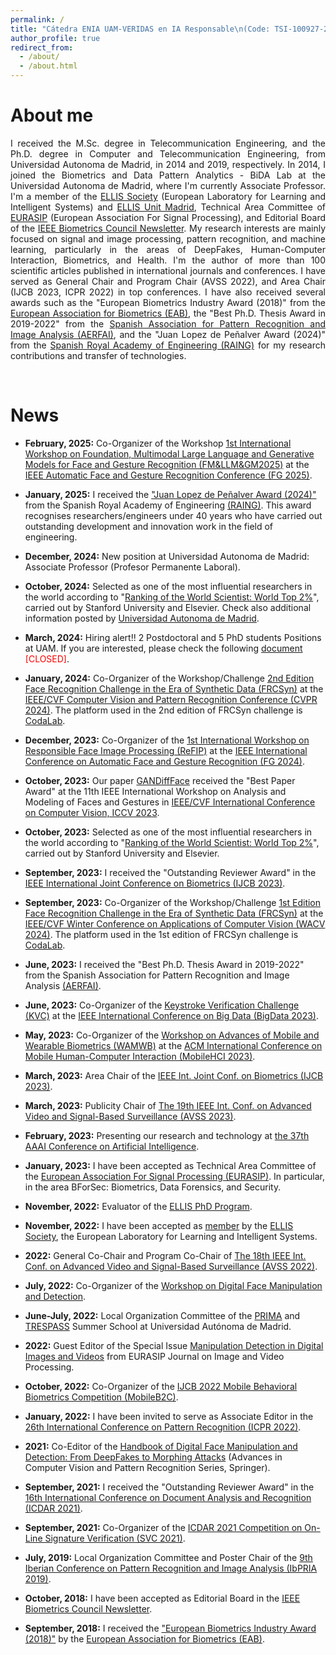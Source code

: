 ```yaml
---
permalink: /
title: "Cátedra ENIA UAM-VERIDAS en IA Responsable\n(Code: TSI-100927-2023-2)."
author_profile: true
redirect_from: 
  - /about/
  - /about.html
---
```




About me
======

<div style="text-align: justify">I received the M.Sc. degree in Telecommunication Engineering, and the Ph.D. degree in Computer and Telecommunication Engineering, from Universidad Autonoma de Madrid, in 2014 and 2019, respectively. In 2014, I joined the Biometrics and Data Pattern Analytics - BiDA Lab at the Universidad Autonoma de Madrid, where I'm currently Associate Professor. I'm a member of the <a href="https://ellis.eu/" target="_blank">ELLIS Society</a> (European Laboratory for Learning and Intelligent Systems) and <a href="https://ellismadrid.es/" target="_blank">ELLIS Unit Madrid</a>, Technical Area Committee of <a href="https://eurasip.org/" target="_blank">EURASIP</a> (European Association For Signal Processing), and Editorial Board of the <a href="http://ieee-biometrics.org/index.php/publications/newsletter" target="_blank">IEEE Biometrics Council Newsletter</a>. My research interests are mainly focused on signal and image processing, pattern recognition, and machine learning, particularly in the areas of DeepFakes, Human-Computer Interaction, Biometrics, and Health. I'm the author of more than 100 scientific articles published in international journals and conferences. I have served as General Chair and Program Chair (AVSS 2022), and Area Chair (IJCB 2023, ICPR 2022) in top conferences. I have also received several awards such as the "European Biometrics Industry Award (2018)" from the <a href="https://eab.org/" target="_blank">European Association for Biometrics (EAB)</a>, the "Best Ph.D. Thesis Award in 2019-2022" from the <a href="https://www.aerfai.org/" target="_blank">Spanish Association for Pattern Recognition and Image Analysis (AERFAI)</a>, and the "Juan Lopez de Peñalver Award (2024)" from the <a href="https://www.raing.es/" target="_blank">Spanish Royal Academy of Engineering (RAING)</a> for my research contributions and transfer of technologies. </div>   

&nbsp;

News 
======

- **February, 2025:** Co-Organizer of the Workshop [1st International Workshop on Foundation, Multimodal Large Language and Generative Models for Face and Gesture Recognition (FM&LLM&GM2025)](https://sites.google.com/view/fmllmgm-fg25) at the [IEEE Automatic Face and Gesture Recognition Conference (FG 2025)](https://fg2025.ieee-biometrics.org/).
  
- **January, 2025:** I received the ["Juan Lopez de Peñalver Award (2024)"](https://www.raing.es/comunicacion/actos/premios-y-distinciones/premios-jovenes-investigadores/premios-jovenes-investigadores-2024/) from the Spanish Royal Academy of Engineering [(RAING)](https://www.raing.es/). This award recognises researchers/engineers under 40 years who have carried out outstanding development and innovation work in the field of engineering.

- **December, 2024:** New position at Universidad Autonoma de Madrid: Associate Professor (Profesor Permanente Laboral).

- **October, 2024:** Selected as one of the most influential researchers in the world according to "[Ranking of the World Scientist: World Top 2%](https://elsevier.digitalcommonsdata.com/datasets/btchxktzyw/7)", carried out by Stanford University and Elsevier. Check also additional information posted by [Universidad Autonoma de Madrid](https://www.uam.es/uam/noticias/ranking-standford-2024).

- **March, 2024:** Hiring alert!! 2 Postdoctoral and 5 PhD students Positions at UAM. If you are interested, please check the following [document](https://drive.google.com/file/d/1YSMEr4_SseqDQCv5NpLPYv57BEG-Ql8z/view?usp=sharing) <font color='red'>[CLOSED]</font>.

- **January, 2024:** Co-Organizer of the Workshop/Challenge [2nd Edition Face Recognition Challenge in the Era of Synthetic Data (FRCSyn)](https://frcsyn.github.io/) at the [IEEE/CVF Computer Vision and Pattern Recognition Conference (CVPR 2024)](https://cvpr.thecvf.com/). The platform used in the 2nd edition of FRCSyn challenge is [CodaLab](https://codalab.lisn.upsaclay.fr/competitions/16970).

- **December, 2023:** Co-Organizer of the [1st International Workshop on Responsible Face Image Processing (ReFIP)](https://responsiblefaceimageprocessing.github.io/fg2024/) at the [IEEE International Conference on Automatic Face and Gesture Recognition (FG 2024)](https://fg2024.ieee-biometrics.org/).

- **October, 2023:** Our paper [GANDiffFace](https://openaccess.thecvf.com/content/ICCV2023W/AMFG/html/Melzi_GANDiffFace_Controllable_Generation_of_Synthetic_Datasets_for_Face_Recognition_with_ICCVW_2023_paper.html) received the "Best Paper Award" at the 11th IEEE International Workshop on Analysis and Modeling of Faces and Gestures in [IEEE/CVF International Conference on Computer Vision, ICCV 2023](https://iccv2023.thecvf.com/).

- **October, 2023:** Selected as one of the most influential researchers in the world according to "[Ranking of the World Scientist: World Top 2%](https://elsevier.digitalcommonsdata.com/datasets/btchxktzyw/6)", carried out by Stanford University and Elsevier. 

- **September, 2023:** I received the "Outstanding Reviewer Award" in the [IEEE International Joint Conference on Biometrics (IJCB 2023)](https://ijcb2023.ieee-biometrics.org/).
  
- **September, 2023:** Co-Organizer of the Workshop/Challenge [1st Edition Face Recognition Challenge in the Era of Synthetic Data (FRCSyn)](https://frcsyn.github.io/) at the [IEEE/CVF Winter Conference on Applications of Computer Vision (WACV 2024)](https://wacv2024.thecvf.com/). The platform used in the 1st edition of FRCSyn challenge is [CodaLab](https://codalab.lisn.upsaclay.fr/competitions/15485).

- **June, 2023:** I received the "Best Ph.D. Thesis Award in 2019-2022" from the Spanish Association for Pattern Recognition and Image Analysis [(AERFAI)](https://www.aerfai.org/).

- **June, 2023:** Co-Organizer of the [Keystroke Verification Challenge (KVC)](https://sites.google.com/view/bida-kvc/home) at the [IEEE International Conference on Big Data (BigData 2023)](http://bigdataieee.org/BigData2023/index.html).

- **May, 2023:** Co-Organizer of the [Workshop on Advances of Mobile and Wearable Biometrics (WAMWB)](https://sites.google.com/view/wamwb/home-page) at the [ACM International Conference on Mobile Human-Computer Interaction (MobileHCI 2023)](https://mobilehci.acm.org/2023/). 

- **March, 2023:** Area Chair of the [IEEE Int. Joint Conf. on Biometrics (IJCB 2023)](https://ijcb2023.ieee-biometrics.org/). 

- **March, 2023:** Publicity Chair of [The 19th IEEE Int. Conf. on Advanced Video and Signal-Based Surveillance (AVSS 2023)](https://www.avss2023.org/). 

- **February, 2023:** Presenting our research and technology at [the 37th AAAI Conference on Artificial Intelligence](https://aaai-23.aaai.org/). 

- **January, 2023:** I have been accepted as Technical Area Committee of the [European Association For Signal Processing (EURASIP)](https://eurasip.org/technical-area-committees/). In particular, in the area BForSec: Biometrics, Data Forensics, and Security.

- **November, 2022:** Evaluator of the [ELLIS PhD Program](https://ellis.eu/phd-postdoc).

- **November, 2022:** I have been accepted as [member](https://ellis.eu/members) by the [ELLIS Society](https://ellis.eu/), the European Laboratory for Learning and Intelligent Systems.

- **2022:** General Co-Chair and Program Co-Chair of [The 18th IEEE Int. Conf. on Advanced Video and Signal-Based Surveillance (AVSS 2022)](http://atvs.ii.uam.es/avss2022/index.html).

- **July, 2022:** Co-Organizer of the [Workshop on Digital Face Manipulation and Detection](https://eab.org/events/program/291?ts=1667666867447).

- **June-July, 2022:** Local Organization Committee of the [PRIMA](https://www.prima-itn.eu/) and [TRESPASS](https://www.trespass-etn.eu/) Summer School at Universidad Autónoma de Madrid. 

- **2022:** Guest Editor of the Special Issue [Manipulation Detection in Digital Images and Videos](https://jivp-eurasipjournals.springeropen.com/manipulation-detection-in-digital-images-and-videos) from EURASIP Journal on Image and Video Processing.

- **October, 2022:** Co-Organizer of the [IJCB 2022 Mobile Behavioral Biometrics Competition (MobileB2C)](https://sites.google.com/view/mobileb2c/). 

- **January, 2022:** I have been invited to serve as Associate Editor in the [26th International Conference on Pattern Recognition (ICPR 2022)](https://www.icpr2022.com/). 

- **2021:** Co-Editor of the [Handbook of Digital Face Manipulation and Detection: From DeepFakes to Morphing Attacks](https://link.springer.com/book/10.1007/978-3-030-87664-7) (Advances in Computer Vision and Pattern Recognition Series, Springer).

- **September, 2021:** I received the "Outstanding Reviewer Award" in the [16th International Conference on Document Analysis and Recognition (ICDAR 2021)](https://iapr.org/archives/icdar2021/index.html).

- **September, 2021:** Co-Organizer of the [ICDAR 2021 Competition on On-Line Signature Verification (SVC 2021)](https://sites.google.com/view/SVC2021/home). 

- **July, 2019:** Local Organization Committee and Poster Chair of the [9th Iberian Conference on Pattern Recognition and Image Analysis (IbPRIA 2019)](http://www.ibpria.org/2019/).

- **October, 2018:** I have been accepted as Editorial Board in the [IEEE Biometrics Council Newsletter](http://ieee-biometrics.org/index.php/publications/newsletter).

- **September, 2018:** I received the ["European Biometrics Industry Award (2018)"](https://eab.org/award/reports/report2018.html?ts=1651190400055) by the [European Association for Biometrics (EAB)](https://eab.org/).


&nbsp;

